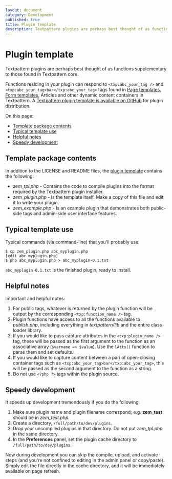 ```yaml
---
layout: document
category: Development
published: true
title: Plugin template
description: Textpattern plugins are perhaps best thought of as functions supplementary to those found in Textpattern core.
---
```


# Plugin template

Textpattern plugins are perhaps best thought of as functions supplementary to those found in Textpattern core.

Functions residing in your plugin can respond to `<txp:abc_your_tag />` and `<txp:abc_your_tag>bar</txp:abc_your_tag>` tags found in [Page templates](https://docs.textpattern.io/themes/page-templates-explained), [Form templates](https://docs.textpattern.io/themes/form-templates-explained), Articles and other dynamic content containers in Textpattern. A [Textpattern plugin template is available on GitHub](https://github.com/textpattern/textpattern-plugin-template) for plugin distribution.

On this page:

-   [Template package contents](#template-package-contents)
-   [Typical template use](#typical-template-use)
-   [Helpful notes](#helpful-notes)
-   [Speedy development](#speedy-development)

## Template package contents

In addition to the LICENSE and README files, the [plugin template](https://github.com/textpattern/textpattern-plugin-template)
contains the following:

-   *zem_tpl.php* - Contains the code to compile plugins into the format required by the Textpattern plugin installer.
-   *zem_plugin.php* - Is the template itself. Make a copy of this file and edit it to write your plugin.
-   *zem_example.php* - Is an example plugin that demonstrates both public-side tags and admin-side user interface features.

## Typical template use

Typical commands (via command-line) that you'll probably use:

    $ cp zem_plugin.php abc_myplugin.php
    [edit abc_myplugin.php]
    $ php abc_myplugin.php > abc_myplugin-0.1.txt

`abc_myplugin-0.1.txt` is the finished plugin, ready to install.

## Helpful notes

Important and helpful notes:

1.  For public tags, whatever is returned by the plugin function will be output by the corresponding `<txp:function_name />` tag.
2.  Plugin functions have access to all the functions available to *publish.php*, including everything in *textpattern/lib* and the entire class loader library.
3.  If you would like to pass capture attributes in the `<txp:plugin_name />` tag, these will be passed as the first argument to the function as an associative array (`$varname => $value`). Use the `lAtts()` function to parse them and set defaults.
4.  If you would like to capture content between a pari of open-closing container tags such as `<txp:abc_your_tag>bar</txp:abc_your_tag>`, this will be passed as the second argument to the function as a string.
5.  Do not use `<?php ?>` tags within the plugin source.

## Speedy development

It speeds up development tremendously if you do the following:

1.  Make sure plugin name and plugin filename correspond; e.g. **zem_test** should be in *zem_test.php*.
2.  Create a directory, `/full/path/to/dev/plugins`.
3.  Drop your uncompiled plugins in that directory. Do not put *zem_tpl.php* in the same directory.
4.  In the **Preferences** panel, set the plugin cache directory to `/full/path/to/dev/plugins`.

Now during development you can skip the compile, upload, and activate steps (and you're not confined to editing in the admin panel or copy/paste). Simply edit the file directly in the cache directory, and it will be immediately available on page refresh.
